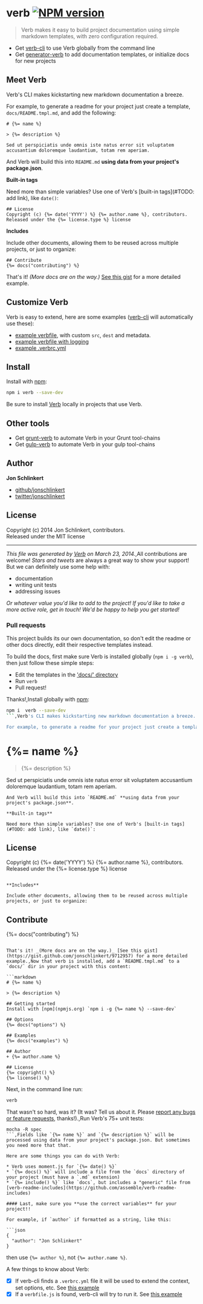 # verb [![NPM version](https://badge.fury.io/js/verb.png)](http://badge.fury.io/js/verb)

> Verb makes it easy to build project documentation using simple markdown templates, with zero configuration required.

* Get [verb-cli](https://github.com/assemble/verb-cli) to use Verb globally from the command line
* Get [generator-verb](https://github.com/assemble/generator-verb) to add documentation templates, or initialize docs for new projects

## Meet Verb
Verb's CLI makes kickstarting new markdown documentation a breeze.

For example, to generate a readme for your project just create a template, `docs/README.tmpl.md`, and add the following:

```
# {%= name %}

> {%= description %}

Sed ut perspiciatis unde omnis iste natus error sit voluptatem
accusantium doloremque laudantium, totam rem aperiam.
```
And Verb will build this into `README.md` **using data from your project's package.json**.

**Built-in tags**

Need more than simple variables? Use one of Verb's [built-in tags](#TODO: add link), like `date()`:

```
## License
Copyright (c) {%= date('YYYY') %} {%= author.name %}, contributors.
Released under the {%= license.type %} license
```

**Includes**

Include other documents, allowing them to be reused across multiple projects, or just to organize:

```
## Contribute
{%= docs("contributing") %}
```

That's it! _(More docs are on the way.)_ [See this gist](https://gist.github.com/jonschlinkert/9712957) for a more detailed example.

## Customize Verb

Verb is easy to extend, here are some examples ([verb-cli](https://github.com/assemble/verb-cli) will automatically use these):

* [example verbfile](https://gist.github.com/jonschlinkert/9685280), with custom `src`, `dest` and metadata.
* [example verbfile with logging](https://gist.github.com/jonschlinkert/9685144)
* [example .verbrc.yml](https://gist.github.com/jonschlinkert/9686195)

## Install
Install with [npm](npmjs.org):

```bash
npm i verb --save-dev
```

Be sure to install [Verb](https://github.com/assemble/verb) locally in projects that use Verb.

## Other tools

* Get [grunt-verb](https://github.com/assemble/grunt-verb) to automate Verb in your Grunt tool-chains
* Get [gulp-verb](https://github.com/assemble/gulp-verb) to automate Verb in your gulp tool-chains

## Author

**Jon Schlinkert**

+ [github/jonschlinkert](https://github.com/jonschlinkert)
+ [twitter/jonschlinkert](http://twitter.com/jonschlinkert)

## License
Copyright (c) 2014 Jon Schlinkert, contributors.  
Released under the MIT license

***

_This file was generated by [Verb](https://github.com/assemble/verb) on March 23, 2014._,All contributions are welcome! _Stars and tweets_ are always a great way to show your support! But we can definitely use some help with:

* documentation
* writing unit tests
* addressing issues

_Or whatever value you'd like to add to the project! If you'd like to take a more active role, get in touch! We'd be happy to help you get started!_

### Pull requests

This project builds its our own documentation, so don't edit the readme or other docs directly, edit their respective templates instead.

To build the docs, first make sure Verb is installed globally (`npm i -g verb`), then just follow these simple steps:

* Edit the templates in the ['docs/' directory](./docs)
* Run `verb`
* Pull request!

Thanks!,Install globally with [npm](npmjs.org):

```bash
npm i  verb --save-dev
```,Verb's CLI makes kickstarting new markdown documentation a breeze.

For example, to generate a readme for your project just create a template, `docs/README.tmpl.md`, and add the following:

```
# {%= name %}

> {%= description %}

Sed ut perspiciatis unde omnis iste natus error sit voluptatem
accusantium doloremque laudantium, totam rem aperiam.
```
And Verb will build this into `README.md` **using data from your project's package.json**.

**Built-in tags**

Need more than simple variables? Use one of Verb's [built-in tags](#TODO: add link), like `date()`:

```
## License
Copyright (c) {%= date('YYYY') %} {%= author.name %}, contributors.
Released under the {%= license.type %} license
```

**Includes**

Include other documents, allowing them to be reused across multiple projects, or just to organize:

```
## Contribute
{%= docs("contributing") %}
```

That's it! _(More docs are on the way.)_ [See this gist](https://gist.github.com/jonschlinkert/9712957) for a more detailed example.,Now that verb is installed, add a `README.tmpl.md` to a `docs/` dir in your project with this content:

```markdown
# {%= name %}

> {%= description %}

## Getting started
Install with [npm](npmjs.org) `npm i -g {%= name %} --save-dev`

## Options
{%= docs("options") %}

## Examples
{%= docs("examples") %}

## Author
+ {%= author.name %}

## License
{%= copyright() %}
{%= license() %}
```

Next, in the command line run:

```bash
verb
```

That wasn't so hard, was it? (It was? Tell us about it. Please [report any bugs or feature requests](https://github.com/assemble/verb/issues/new), thanks!).,Run Verb's 75+ unit tests:

```
mocha -R spec
```,Fields like `{%= name %}` and `{%= description %}` will be processed using data from your project's package.json. But sometimes you need more that that.

Here are some things you can do with Verb:

* Verb uses moment.js for `{%= date() %}`
* `{%= docs() %}` will include a file from the `docs` directory of your project (must have a `.md` extension)
* `{%= include() %}` like `docs`, but includes a "generic" file from [verb-readme-includes](https://github.com/assemble/verb-readme-includes)

#### Last, make sure you **use the correct variables** for your project!!

For example, if `author` if formatted as a string, like this:

```json
{
  "author": "Jon Schlinkert"
}
```
then use `{%= author %}`, not `{%= author.name %}`.


A few things to know about Verb:

- [x] If verb-cli finds a `.verbrc.yml` file it will be used to extend the context, set options, etc. See [this example](https://gist.github.com/jonschlinkert/9686195)
- [x] If a `verbfile.js` is found, verb-cli will try to run it. See [this example](https://gist.github.com/jonschlinkert/9685280)